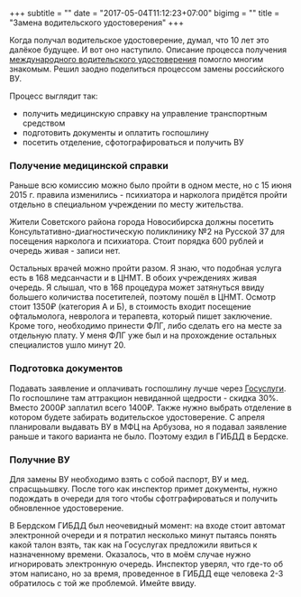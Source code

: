 +++
subtitle = ""
date = "2017-05-04T11:12:23+07:00"
bigimg = ""
title = "Замена водительского удостоверения"
+++

Когда получал водительское удостоверение, думал, что 10 лет это далёкое будущее. И вот оно наступило. Описание процесса получения [международного водительского удостоверения](http://theuniversearound.com/post/2013/04/international-driver-license/) помогло многим знакомым. Решил заодно поделиться процессом замены российского ВУ.
<!--more-->
Процесс выглядит так:

- получить медицинскую справку на управление транспортным средством
- подготовить документы и оплатить госпошлину
- посетить отделение, сфотографироваться и получить ВУ

### Получение медицинской справки

Раньше всю комиссию можно было пройти в одном месте, но с 15 июня 2015 г. правила изменились - психиатора и нарколога придётся пройти отдельно в специальном учреждении по месту жительства.

Жители Советского района города Новосибирска должны посетить Консультативно-диагностическую поликлинику №2 на Русской 37 для посещения нарколога и психиатора. Стоит порядка 600 рублей и очередь живая - записи нет.

Остальных врачей можно пройти разом. Я знаю, что подобная услуга есть в 168 медсанчасти и в ЦНМТ. В обоих учреждениях живая очередь. Я слышал, что в 168 процедура может затянуться ввиду большего количиства посетителей, поэтому пошёл в ЦНМТ. Осмотр стоит 1350₽ (категория А и Б), в стоимость входит посещение офтальмолога, невролога и терапевта, который пишет заключение. Кроме того, необходимо принести ФЛГ, либо сделать его на месте за отдельную плату. У меня ФЛГ уже был и на прохождение остальных специалистов ушло минут 20.

### Подготовка документов

Подавать заявление и оплачивать госпошлину лучше через [Госуслуги](https://www.gosuslugi.ru/). По госпошлине там аттракцион невиданной щедрости - скидка 30%. Вместо 2000₽ заплатил всего 1400₽.
Также нужно выбрать отделение в котором будете забирать водительское удостоверение. С апреля планировали выдавать ВУ в МФЦ на Арбузова, но я подавал заявление раньше и такого варианта не было. Поэтому ездил в ГИБДД в Бердске.

### Получние ВУ

Для замены ВУ необходимо взять с собой паспорт, ВУ и мед. спрасщььшвку. После того как инспектор примет документы, нужно подождать в очереди для того чтобы сфотграфироваться и получить обновленное удостоверение.

В Бердском ГИБДД был неочевидный момент: на входе стоит автомат электронной очереди и я потратил несколько минут пытаясь понять какой талон взять, так как на Госуслугах предложили явиться к назначенному времени. Оказалось, что в моём случае нужно игнорировать электронную очередь. Инспектор уверял, что где-то об этом написано, но за время, проведенное в ГИБДД еще человека 2-3 обратилось с той же проблемой. Имейте ввиду.
